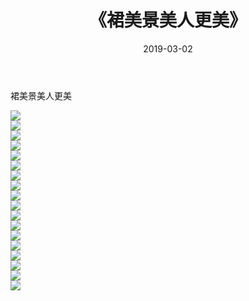 ﻿---
layout: post
title:  《裙美景美人更美》
date:   2019-03-02
img: http://img.660000.xyz/Sharelink/唯美/2019/裙美景美人更美/000.jpg
categories: [美女, 清纯, 唯美]
---

裙美景美人更美

  ![](http://img.660000.xyz/Sharelink/唯美/2019/裙美景美人更美/001.jpg) <br> ![](http://img.660000.xyz/Sharelink/唯美/2019/裙美景美人更美/002.jpg) <br> ![](http://img.660000.xyz/Sharelink/唯美/2019/裙美景美人更美/003.jpg) <br> ![](http://img.660000.xyz/Sharelink/唯美/2019/裙美景美人更美/004.jpg) <br> ![](http://img.660000.xyz/Sharelink/唯美/2019/裙美景美人更美/005.jpg) <br> ![](http://img.660000.xyz/Sharelink/唯美/2019/裙美景美人更美/006.jpg) <br> ![](http://img.660000.xyz/Sharelink/唯美/2019/裙美景美人更美/007.jpg) <br> ![](http://img.660000.xyz/Sharelink/唯美/2019/裙美景美人更美/008.jpg) <br> ![](http://img.660000.xyz/Sharelink/唯美/2019/裙美景美人更美/009.jpg) <br> ![](http://img.660000.xyz/Sharelink/唯美/2019/裙美景美人更美/010.jpg) <br> ![](http://img.660000.xyz/Sharelink/唯美/2019/裙美景美人更美/011.jpg) <br> ![](http://img.660000.xyz/Sharelink/唯美/2019/裙美景美人更美/012.jpg) <br> ![](http://img.660000.xyz/Sharelink/唯美/2019/裙美景美人更美/013.jpg) <br> ![](http://img.660000.xyz/Sharelink/唯美/2019/裙美景美人更美/014.jpg) <br> ![](http://img.660000.xyz/Sharelink/唯美/2019/裙美景美人更美/015.jpg) <br> ![](http://img.660000.xyz/Sharelink/唯美/2019/裙美景美人更美/016.jpg) <br> ![](http://img.660000.xyz/Sharelink/唯美/2019/裙美景美人更美/017.jpg) <br> ![](http://img.660000.xyz/Sharelink/唯美/2019/裙美景美人更美/018.jpg) <br>